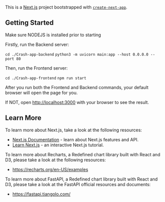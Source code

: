 This is a [Next.js](https://nextjs.org/) project bootstrapped with [`create-next-app`](https://github.com/vercel/next.js/tree/canary/packages/create-next-app).

## Getting Started

Make sure NODEJS is installed prior to starting

Firstly, run the Backend server:

`cd ./Crash-app-backend`
`python3 -m uvicorn main:app --host 0.0.0.0 --port 80`

Then, run the Frontend server:

`cd ./Crash-app-frontend`
`npm run start`

After you run both the Frontend and Backend commands, your default browser will open the page for you.

If NOT, open [http://localhost:3000](http://localhost:3000) with your browser to see the result.


## Learn More

To learn more about Next.js, take a look at the following resources:

- [Next.js Documentation](https://nextjs.org/docs) - learn about Next.js features and API.
- [Learn Next.js](https://nextjs.org/learn) - an interactive Next.js tutorial.

To learn more about Recharts, a Redefined chart library built with React and D3, please take a look at the following resources:

- https://recharts.org/en-US/examples

To learn more about FastAPI, a Redefined chart library built with React and D3, please take a look at the FastAPI official resources and documents:

- https://fastapi.tiangolo.com/


